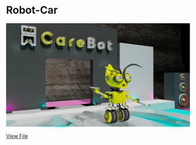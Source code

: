 # Robot-Car
 
<img src="Work/In Detailed.jpg">

<a href="https://github.com/ShavinduDeveloper/Robot-Car/blob/main/Work/In%20Detailed.jpg">View File</a>
